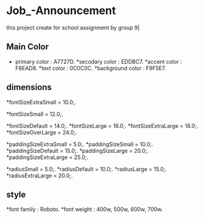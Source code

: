 # Job_-Announcement
this project create for school assignment by group 9|

## Main Color
* primary color : A7727D.
*secodary color : EDDBC7.
*accent color : F8EAD8.
*text color : 0C0C0C.
*background color : F9F5E7.

## dimensions
*fontSizeExtraSmall = 10.0;.

*fontSizeSmall = 12.0;.


*fontSizeDefault = 14.0;.
*fontSizeLarge = 16.0;.
*fontSizeExtraLarge = 18.0;.
*fontSizeOverLarge = 24.0;.

*paddingSizeExtraSmall = 5.0;.
*paddingSizeSmall = 10.0;.
*paddingSizeDefault = 15.0;.
*paddingSizeLarge = 20.0;.
*paddingSizeExtraLarge = 25.0;.

*radiusSmall = 5.0;.
*radiusDefault = 10.0;.
*radiusLarge  = 15.0;.
*radiusExtraLarge = 20.0;.

## style 
*font family : Roboto.
*font weight : 400w, 500w, 600w, 700w.





